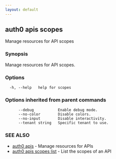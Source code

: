 ```yaml
---
layout: default
---
```

## auth0 apis scopes

Manage resources for API scopes

### Synopsis

Manage resources for API scopes.

### Options

```
  -h, --help   help for scopes
```

### Options inherited from parent commands

```
      --debug           Enable debug mode.
      --no-color        Disable colors.
      --no-input        Disable interactivity.
      --tenant string   Specific tenant to use.
```

### SEE ALSO

* [auth0 apis](auth0_apis.md)	 - Manage resources for APIs
* [auth0 apis scopes list](auth0_apis_scopes_list.md)	 - List the scopes of an API

